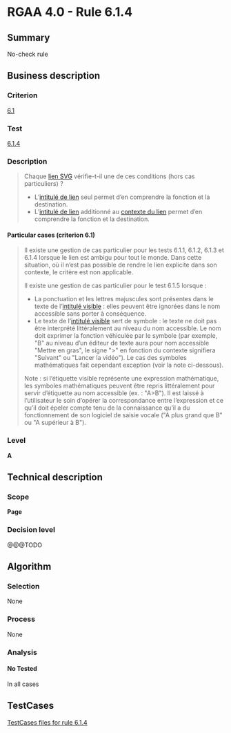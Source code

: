 # RGAA 4.0 - Rule 6.1.4

## Summary
No-check rule


## Business description

### Criterion
[6.1](https://www.numerique.gouv.fr/publications/rgaa-accessibilite/methode/criteres/#crit-6-1)

### Test
[6.1.4](https://www.numerique.gouv.fr/publications/rgaa-accessibilite/methode/criteres/#test-6-1-4)

### Description
> Chaque [lien SVG](https://www.numerique.gouv.fr/publications/rgaa-accessibilite/methode/glossaire/#lien-svg) vérifie-t-il une de ces conditions (hors cas particuliers) ?
> 
> * L’[intitulé de lien](https://www.numerique.gouv.fr/publications/rgaa-accessibilite/methode/glossaire/#intitule-ou-nom-accessible-de-lien) seul permet d’en comprendre la fonction et la destination.
> * L’[intitulé de lien](https://www.numerique.gouv.fr/publications/rgaa-accessibilite/methode/glossaire/#intitule-ou-nom-accessible-de-lien) additionné au [contexte du lien](https://www.numerique.gouv.fr/publications/rgaa-accessibilite/methode/glossaire/#contexte-du-lien) permet d’en comprendre la fonction et la destination.

#### Particular cases (criterion 6.1)
> Il existe une gestion de cas particulier pour les tests 6.1.1, 6.1.2, 6.1.3 et 6.1.4 lorsque le lien est ambigu pour tout le monde. Dans cette situation, où il n’est pas possible de rendre le lien explicite dans son contexte, le critère est non applicable.
> 
> Il existe une gestion de cas particulier pour le test 6.1.5 lorsque :
> 
> * La ponctuation et les lettres majuscules sont présentes dans le texte de l’[intitulé visible](https://www.numerique.gouv.fr/publications/rgaa-accessibilite/methode/glossaire/#intitule-visible) : elles peuvent être ignorées dans le nom accessible sans porter à conséquence.
> * Le texte de l’[intitulé visible](https://www.numerique.gouv.fr/publications/rgaa-accessibilite/methode/glossaire/#intitule-visible) sert de symbole : le texte ne doit pas être interprété littéralement au niveau du nom accessible. Le nom doit exprimer la fonction véhiculée par le symbole (par exemple, "B" au niveau d’un éditeur de texte aura pour nom accessible "Mettre en gras", le signe ">" en fonction du contexte signifiera "Suivant" ou "Lancer la vidéo"). Le cas des symboles mathématiques fait cependant exception (voir la note ci-dessous).
> 
> Note : si l’étiquette visible représente une expression mathématique, les symboles mathématiques peuvent être repris littéralement pour servir d’étiquette au nom accessible (ex. : "A>B"). Il est laissé à l’utilisateur le soin d’opérer la correspondance entre l’expression et ce qu’il doit épeler compte tenu de la connaissance qu’il a du fonctionnement de son logiciel de saisie vocale ("A plus grand que B" ou "A supérieur à B").

### Level
**A**


## Technical description

### Scope
**Page**

### Decision level
@@@TODO


## Algorithm

### Selection
None

### Process
None

### Analysis

#### No Tested
In all cases


##  TestCases

[TestCases files for rule 6.1.4](https://gitlab.com/asqatasun/Asqatasun/-/tree/v5/rules/rules-rgaa4.0/src/test/resources/testcases/rgaa40//Rgaa40Rule060104/)


